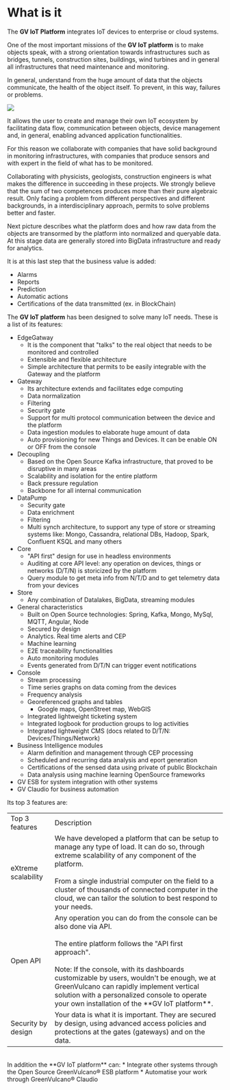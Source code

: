 # What is it 

The **GV IoT Platform** integrates IoT devices to enterprise or cloud systems.

One of the most important missions of the **GV IoT platform** is to make objects speak, with a strong orientation towards infrastructures such as bridges, tunnels, construction sites, buildings, wind turbines and in general all infrastructures that need maintenance and monitoring.

In general, understand from the huge amount of data that the objects communicate, the health of the object itself. To prevent, in this way, failures or problems.

<div>
   <img src="{{site.baseurl}}{{site.images}}/what_why_when/images/business_value.png" />
</div>

It allows the user to create and manage their own IoT ecosystem by facilitating
data flow, communication between objects, device management and, in general,
enabling advanced application functionalities.

For this reason we collaborate with companies that have solid background in monitoring infrastructures, with companies that produce sensors and with expert in the field of what has to be monitored.

Collaborating with physicists, geologists, construction engineers is what makes the difference in succeeding in these projects. We strongly believe that the sum of two competences produces more than their pure algebraic result. Only facing a problem from different perspectives and different backgrounds, in a interdisciplinary approach, permits to solve problems better and faster. 

Next picture describes what the platform does and how raw data from the objects are transormed by the platform into normalized and queryable data.
At this stage data are generally stored into BigData infrastructure and ready for analytics.

It is at this last step that the business value is added:

- Alarms
- Reports
- Prediction
- Automatic actions
- Certifications of the data transmitted (ex. in BlockChain)

The **GV IoT platform** has been designed to solve many IoT needs. These is a list of its features:

* EdgeGatway
    * It is the component that "talks" to the real object that needs to be monitored and controlled
    * Extensible and flexible architecture
    * Simple architecture that permits to be easily integrable with the Gateway and the platform
* Gateway
    * Its architecture extends and facilitates edge computing
    * Data normalization
    * Filtering
    * Security gate
    * Support for multi protocol communication between the device and the platform
    * Data ingestion modules to elaborate huge amount of data
    * Auto provisioning for new Things and Devices. It can be enable ON or OFF from the console
* Decoupling
    * Based on the Open Source Kafka infrastructure, that proved to be disruptive in many areas
    * Scalability and isolation for the entire platform
    * Back pressure regulation
    * Backbone for all internal communication
* DataPump
    * Security gate
    * Data enrichment
    * Filtering
    * Multi synch architecture, to support any type of store or streaming systems like: Mongo, Cassandra, relational DBs, Hadoop, Spark, Confluent KSQL and many others
* Core
    * "API first" design for use in headless environments
    * Auditing at core API level: any operation on devices, things or networks (D/T/N) is storicized by the platform
    * Query module to get meta info from N/T/D and to get telemetry data from your devices
* Store
    * Any combination of Datalakes, BigData, streaming modules
* General characteristics
    * Built on Open Source technologies: Spring, Kafka, Mongo, MySql, MQTT, Angular, Node
    * Secured by design
    * Analytics. Real time alerts and CEP
    * Machine learning
    * E2E traceability functionalities
    * Auto monitoring modules
    * Events generated from D/T/N can trigger event notifications
* Console
    * Stream processing
    * Time series graphs on data coming from the devices
    * Frequency analysis
    * Georeferenced graphs and tables
        * Google maps, OpenStreet map, WebGIS
    * Integrated lightweight ticketing system
    * Integrated logbook for production groups to log activities
    * Integrated lightweight CMS (docs related to D/T/N: Devices/Things/Network)
* Business Intelligence modules
    * Alarm definition and management through CEP processing
    * Scheduled and recurring data analysis and eport generation
    * Certifications of the sensed data using private of public Blockchain
    * Data analysis using machine learning OpenSource frameworks
* GV ESB for system integration with other systems
* GV Claudio for business automation

Its top 3 features are:

<table>
  <tr>
    <td>Top 3 features</td>
    <td>Description</td>
  </tr>
  <tr>
    <td>eXtreme scalability</td>
    <td>We have developed a platform that can be setup to manage any type of load. It can do so, through extreme scalability of any component of the platform.<br/><br/>From a single industrial computer on the field to a cluster of thousands of connected computer in the cloud, we can tailor the solution to best respond to your needs.</td>
  </tr>
  <tr>
    <td>Open API</td>
    <td>Any operation you can do from the console can be also done via API.<br/><br/>The entire platform follows the "API first approach".<br/><br/>Note: If the console, with its dashboards customizable by users, wouldn't be enough, we at GreenVulcano can rapidly implement vertical solution with a personalized console to operate your own installation of the **GV IoT platform**.</td>
  </tr>
  <tr>
    <td>Security by design</td>
    <td>Your data is what it is important. They are secured by design, using advanced access policies and protections at the gates (gateways) and on the data.</td>
  </tr>
</table>
<br/>
In addition the **GV IoT platform** can:
* Integrate other systems through the Open Source GreenVulcano® ESB platform
* Automatise your work through GreenVulcano® Claudio
